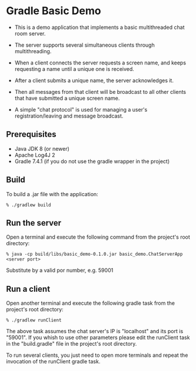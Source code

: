 Gradle Basic Demo
===================

- This is a demo application that implements a basic multithreaded chat room server.

- The server supports several simultaneous clients through multithreading. 

- When a client connects the server requests a screen name, and keeps requesting a name until a unique one is received. 

- After a client submits a unique name, the server acknowledges it. 

- Then all messages from that client will be broadcast to all other clients that have submitted a unique screen name. 

- A simple "chat protocol" is used for managing a user's registration/leaving and message broadcast.


Prerequisites
-------------

 * Java JDK 8 (or newer)
 * Apache Log4J 2
 * Gradle 7.4.1 (if you do not use the gradle wrapper in the project)
   

Build
-----

To build a .jar file with the application:

    % ./gradlew build 

Run the server
--------------

Open a terminal and execute the following command from the project's root directory:

    % java -cp build/libs/basic_demo-0.1.0.jar basic_demo.ChatServerApp <server port>

Substitute <server port> by a valid por number, e.g. 59001

Run a client
------------

Open another terminal and execute the following gradle task from the project's root directory:

    % ./gradlew runClient

The above task assumes the chat server's IP is "localhost" and its port is "59001". If you whish to use other parameters please edit the runClient task in the "build.gradle" file in the project's root directory.

To run several clients, you just need to open more terminals and repeat the invocation of the runClient gradle task.